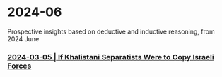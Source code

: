 # 2024-06
 Prospective insights based on deductive and inductive reasoning, from 2024 June
 
 ### [2024-03-05 | If Khalistani Separatists Were to Copy Israeli Forces](https://github.com/true-foresight/2024-06/blob/main/20.md#if-khalistani-separatists-were-to-copy-israeli-forces)
